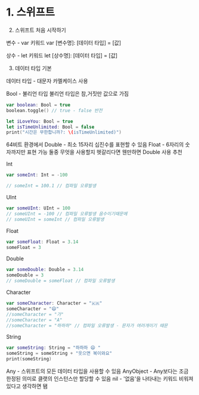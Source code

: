 
<h1>1. 스위프트</h1>

2. 스위프트 처음 시작하기

변수 - var 키워드
var [변수명]: [데이터 타입] = [값]

상수 - let 키워드
let [상수명]: [데이터 타입] = [값]

3. 데이터 타입 기본

데이터 타입 - 대문자 카멜케이스 사용

Bool - 불리언 타입 불리언 타입은 참,거짓만 값으로 가짐

```swift
var boolean: Bool = true
boolean.toggle() // true - false 반전
```

```swift
let iLoveYou: Bool = true
let isTimeUnlimited: Bool = false
print("시간은 무한합니까?: \(isTimeUnlimited)")
```

64비트 환경에서 Double - 최소 15자리 십진수를 표현할 수 있음
            Float - 6자리의 숫자까지만 표현 가능
둘중 무엇을 사용할지 헷갈리다면 웬만하면 Double 사용 추천

Int
```swift
var someInt: Int = -100

// someInt = 100.1 // 컴파일 오류발생
```


UInt
```swift
var someUInt: UInt = 100
// someUInt = -100 // 컴파일 오류발생 음수이기때문에
// someUInt = someInt // 컴파일 오류발생
```


Float
```swift
var someFloat: Float = 3.14
someFloat = 3
```


Double
```swift
var someDouble: Double = 3.14
someDouble = 3
// someDouble = someFloat // 컴파일 오류발생
```

Character 

```swift
var someCharacter: Character = "🇰🇷"
someCharacter = "😄"
//someCharacter = "가"
//someCharacter = "A"
//someCharacter = "하하하" // 컴파일 오류발생 - 문자가 여러개이기 때문
```

String 

```swift
var someString: String = "하하하 😄 "
someString = someString + "웃으면 복이와요"
print(someString)
```

Any - 스위프트의 모든 데이터 타입을 사용할 수 있음
AnyObject - Any보다는 조금 한정된 의미로 클랫의 인스턴스만 할당할 수 있음
nil - '없음'을 나타내는 키워드 비워져있다고 생각하면 됌


